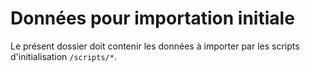 # Données pour importation initiale

Le présent dossier doit contenir les données à importer par les scripts d'initialisation ```/scripts/*```.

